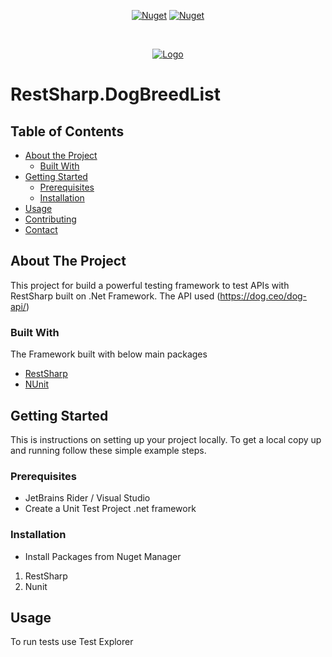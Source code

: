 <!-- PROJECT SHIELDS -->
<p align="center"> 
  <a href="http://restsharp.org" alt="RestSharp">
        <img alt="Nuget" src="https://img.shields.io/nuget/dt/RestSharp.svg?label=RestSharp&logo=RestSharp"></a>
  <a href="https://nunit.org" alt="NUnit">
        <img alt="Nuget" src="https://img.shields.io/nuget/dt/NUnit.svg?label=NUnit&logo=NUnit"></a>
</p>

<!-- PROJECT LOGO -->
<br />
<p align="center">
  <a href="https://github.com/mahmoudazaid/RestSharp.Demo">
    <img src="images/RestSharp_logo.png" alt="Logo">
  </a>
</p>


# RestSharp.DogBreedList

<!-- TABLE OF CONTENTS -->
## Table of Contents

* [About the Project](#about-the-project)
  * [Built With](#built-with)
* [Getting Started](#getting-started)
  * [Prerequisites](#prerequisites)
  * [Installation](#installation)
* [Usage](#usage)
* [Contributing](#contributing)
* [Contact](#contact)

<!-- ABOUT THE PROJECT -->

## About The Project

This project for build a powerful testing framework to test APIs with RestSharp built on .Net Framework.
The API used (https://dog.ceo/dog-api/)

### Built With
The Framework built with below main packages
* [RestSharp](http://restsharp.org)
* [NUnit](https://nunit.org)

<!-- GETTING STARTED -->
## Getting Started

This is instructions on setting up your project locally.
To get a local copy up and running follow these simple example steps.

### Prerequisites

* JetBrains Rider / Visual Studio
* Create a Unit Test Project .net framework

### Installation
* Install Packages from Nuget Manager
1. RestSharp
2. Nunit

<!-- USAGE EXAMPLES -->
## Usage

To run tests use Test Explorer
